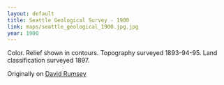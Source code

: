 ```yaml
---
layout: default
title: Seattle Geological Survey - 1900
link: maps/seattle_geological_1900.jpg.jpg
year: 1900
---
```


Color. Relief shown in contours. Topography surveyed 1893-94-95. Land classification surveyed 1897.

Originally on [David Rumsey](http://www.davidrumsey.com/luna/servlet/detail/RUMSEY~8~1~245856~5514545:Plate-CXXX--Seattle-Quadrangle,-Was?sort=Pub_List_No_InitialSort%2CPub_Date%2CPub_List_No%2CSeries_No?&qvq=q:seattle;sort:Pub_List_No_InitialSort%2CPub_Date%2CPub_List_No%2CSeries_No;lc:RUMSEY~8~1&mi=144&trs=178#)
